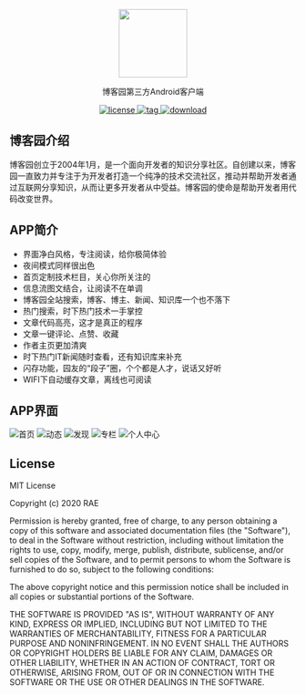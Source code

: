 <p align="center">
 <img width="120" height="120" src="https://github.com/raedev/android-cnblogs/blob/master/images/icon.png" />
</p>
<p align="center">
博客园第三方Android客户端
</p>
<p align="center">
<a href="https://github.com/raedev/android-cnblogs/blob/master/LICENSE">
  <img src="https://img.shields.io/github/license/raedev/android-cnblogs" alt="license">
</a>
 <a href="https://github.com/raedev/android-cnblogs/releases">
  <img src="https://img.shields.io/github/v/tag/raedev/android-cnblogs?label=version" alt="tag">
</a>
  <a href="https://appstore.huawei.com/app/C100070271">
  <img src="https://img.shields.io/badge/DownloadAPK-HuaWeiAppStore-brightgreen" alt="download">
</a>
</p>


## 博客园介绍

博客园创立于2004年1月，是一个面向开发者的知识分享社区。自创建以来，博客园一直致力并专注于为开发者打造一个纯净的技术交流社区，推动并帮助开发者通过互联网分享知识，从而让更多开发者从中受益。博客园的使命是帮助开发者用代码改变世界。

## APP简介

- 界面净白风格，专注阅读，给你极简体验
- 夜间模式同样很出色
- 首页定制技术栏目，关心你所关注的
- 信息流图文结合，让阅读不在单调
- 博客园全站搜索，博客、博主、新闻、知识库一个也不落下
- 热门搜索，时下热门技术一手掌控
- 文章代码高亮，这才是真正的程序
- 文章一键评论、点赞、收藏
- 作者主页更加清爽
- 时下热门IT新闻随时查看，还有知识库来补充
- 闪存功能，园友的“段子”圈，个个都是人才，说话又好听
- WIFI下自动缓存文章，离线也可阅读

## APP界面

![首页](https://raeblog.com/wp-content/uploads/2020/08/2020081007415757.png)
![动态](https://raeblog.com/wp-content/uploads/2020/08/2020081007420585.png)
![发现](https://raeblog.com/wp-content/uploads/2020/08/2020081007420294.png)
![专栏](https://raeblog.com/wp-content/uploads/2020/08/2020081007421093.png)
![个人中心](https://raeblog.com/wp-content/uploads/2020/08/2020081007420824.jpg)

## License

MIT License

Copyright (c) 2020 RAE

Permission is hereby granted, free of charge, to any person obtaining a copy
of this software and associated documentation files (the "Software"), to deal
in the Software without restriction, including without limitation the rights
to use, copy, modify, merge, publish, distribute, sublicense, and/or sell
copies of the Software, and to permit persons to whom the Software is
furnished to do so, subject to the following conditions:

The above copyright notice and this permission notice shall be included in all
copies or substantial portions of the Software.

THE SOFTWARE IS PROVIDED "AS IS", WITHOUT WARRANTY OF ANY KIND, EXPRESS OR
IMPLIED, INCLUDING BUT NOT LIMITED TO THE WARRANTIES OF MERCHANTABILITY,
FITNESS FOR A PARTICULAR PURPOSE AND NONINFRINGEMENT. IN NO EVENT SHALL THE
AUTHORS OR COPYRIGHT HOLDERS BE LIABLE FOR ANY CLAIM, DAMAGES OR OTHER
LIABILITY, WHETHER IN AN ACTION OF CONTRACT, TORT OR OTHERWISE, ARISING FROM,
OUT OF OR IN CONNECTION WITH THE SOFTWARE OR THE USE OR OTHER DEALINGS IN THE
SOFTWARE.
